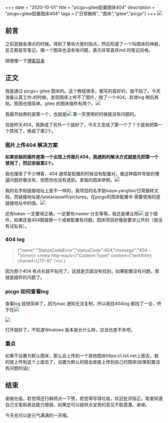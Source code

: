 +++
date = "2020-10-01"
title = "picgo+gitee配置图床404"
description = "picgo+gitee配置图床404"
tags = ["日常搬砖", "图床","gitee","picgo"]
+++
![](https://gitee.com/lalalaxiaowifi/pictures/raw/master/image/%E6%97%A5%E5%B8%B8%E6%90%AC%E7%A0%96%E5%A4%B4.png)

## 前言

之前逛掘金沸点的时候。得到了某些大佬的指点，然后知道了一个叫图床的神器，反正都是写笔记，搞一个图床也没有啥问题，表示非常喜欢md 的笔记风格。

顺便推一下[博客目录](https://gitee.com/lalalaxiaowifi/pictures) 

## 正文

我是通过 picgo+ gitee  图床的。这个教程很多，都写的蛮好的，就不贴了。今天准备认真工作<img src="https://i.loli.net/2020/09/22/RMG8JalA42dPnos.png" style="zoom:33%;" />的时候，发现图床上传不了图片，抛了一个404。具体log 稍后再贴。原因也很简单。gitee 的图床插件有两个。![](https://i.loli.net/2020/09/22/Fk4L7ejxmNXDIqz.png)

我最开始用的是第一个，也就是![](https://i.loli.net/2020/09/22/iCdSZHzjOxBGK3E.png) 第一天使用的时候是没有问题的。

但是昨天404，我换成了另外一个就好了，今天又变成了第一个了？于是我把第一个禁用了，换成了第2个。

### 图片上传404 解决方案

**如果安装的插件是第一个出现上传图片404，我遇到的解决方式就是先把第一个禁用了，然后安装第2个。**

我也搜索了不少博客，404 通常是配置的时候没有配置对，像这种插件导致的懵逼问题好像没有，但愿你也没有遇到。拿我的图床举例。![](https://i.loli.net/2020/09/22/tq3yYj4duwpS2Va.png)

我的名字和链接地址上是不一样的，我项目的名字是luoye.yangfan/日常搬砖文档，而链接地址是/lalalaxiaowifi/pictures。在picgo的图床配置中 需要使用的是链接地址中的值。![](https://i.loli.net/2020/09/22/IMpm7oKSa6sO9QV.png)

还有token 一定要填正确，一定要有master 分支等等。我还是建议用![](https://i.loli.net/2020/09/22/UkycnpJ8j6SNlWQ.png) 这个插件。如果还是404那就换一个或者配置有问题。图床项目好像是要求公开的（我没有试私有）。



### 404 log

> {"name":"StatusCodeError","statusCode":404,"message":"404 - \"<!DOCTYPE html>\\n<html>\\n\\n<head>\\n  <meta http-equiv=\\\"Content-Type\\\" content=\\\"text/html; charset=UTF-8\\\" />\\n  <title>你所访问的页面不存在 (404)</title>}

因为那个404 有点长就不贴完了。这就是页面没有找到，如果配置没有问题，那就是插件的问题了。

### picgo 如何查看log

查看log 就很简单了，因为mac 通知无法复制，所以我找404log 都找了一会，终于在![](https://i.loli.net/2020/09/22/KtIhjmRlpvg5kxb.png) 



![](https://i.loli.net/2020/09/22/ujpdUkwNXtzFSys.png)



打开就好了。不知道Windows 版本是长什么样，应该也差不多吧。

### 重点

如果不设置为默认图床，那么会上传到一个其他图床https://i.loli.net上面去，我的就上传到这个上面去了，设置为默认的就会直接上传到自己的图床(如果配置没有问题的话);



## 结束

谢谢光临，若觉得还行麻烦点一下赞，若觉得写得垃圾，欢迎批评指正。笔者知道自己文笔和表达能力很弱，如果您可以提供点宝贵的意见不胜感激。谢谢。

今天也可以是元气满满的一天哦。